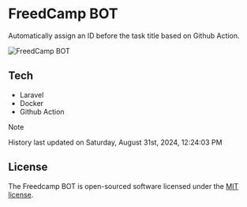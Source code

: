 # FreedCamp BOT

Automatically assign an ID before the task title based on Github Action.

![FreedCamp BOT](https://repository-images.githubusercontent.com/737932867/7d34798b-2680-471c-b089-a78a718d3d6a)

## Tech

- Laravel
- Docker
- Github Action

> [!NOTE]  
> History last updated on Saturday, August 31st, 2024, 12:24:03 PM

## License

The Freedcamp BOT is open-sourced software licensed under the [MIT license](https://opensource.org/licenses/MIT).
